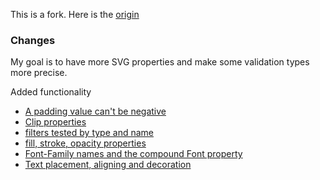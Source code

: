 This is a fork. Here is the [origin](https://www.npmjs.com/package/parserlib)

### Changes

My goal is to have more SVG properties and make some validation types more precise.

Added functionality

*   [A padding value can't be negative](https://github.com/CSSLint/parser-lib/pull/159)
*   [Clip properties](https://github.com/CSSLint/parser-lib/pull/160)
*   [filters tested by type and name](https://github.com/CSSLint/parser-lib/pull/161)
*   [fill, stroke, opacity properties](https://github.com/CSSLint/parser-lib/pull/162)
*   [Font-Family names and the compound Font property](https://github.com/CSSLint/parser-lib/pull/164)
*   [Text placement, aligning and decoration](https://github.com/CSSLint/parser-lib/pull/165)
